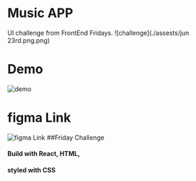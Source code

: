# Music APP
UI challenge from FrontEnd Fridays.
![challenge](./assests/jun 23rd.png.png)

# Demo 
![demo](https://mays4.github.io/FG-Music-App/)

# figma Link 
![figma Link](https://www.figma.com/file/C9xnkq4d5m9hcO45IsFbN4/MusicApp?type=design&node-id=1-4&mode=design&t=DxTGiwfuSG3BNd3e-0)
##Friday Challenge 
#### Build with React, HTML, 
#### styled with CSS